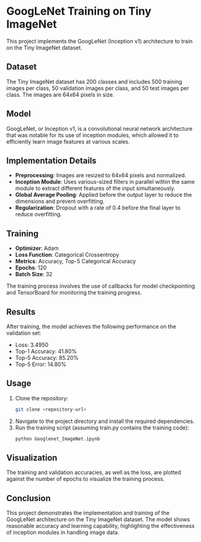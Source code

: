 # GoogLeNet Training on Tiny ImageNet

This project implements the GoogLeNet (Inception v1) architecture to train on the Tiny ImageNet dataset. 

## Dataset

The Tiny ImageNet dataset has 200 classes and includes 500 training images per class, 50 validation images per class, and 50 test images per class. The images are 64x64 pixels in size.

## Model

GoogLeNet, or Inception v1, is a convolutional neural network architecture that was notable for its use of inception modules, which allowed it to efficiently learn image features at various scales.

## Implementation Details

- **Preprocessing**: Images are resized to 64x64 pixels and normalized.
- **Inception Module**: Uses various-sized filters in parallel within the same module to extract different features of the input simultaneously.
- **Global Average Pooling**: Applied before the output layer to reduce the dimensions and prevent overfitting.
- **Regularization**: Dropout with a rate of 0.4 before the final layer to reduce overfitting.

## Training

- **Optimizer**: Adam
- **Loss Function**: Categorical Crossentropy
- **Metrics**: Accuracy, Top-5 Categorical Accuracy
- **Epochs**: 120
- **Batch Size**: 32

The training process involves the use of callbacks for model checkpointing and TensorBoard for monitoring the training progress.

## Results

After training, the model achieves the following performance on the validation set:
- Loss: 3.4950
- Top-1 Accuracy: 41.80%
- Top-5 Accuracy: 85.20%
- Top-5 Error: 14.80%

## Usage

1. Clone the repository:
   ```bash
   git clone <repository-url>

2. Navigate to the project directory and install the required dependencies.
3. Run the training script (assuming train.py contains the training code):
   ```bash
   python Googlenet_ImageNet.ipynb
   
## Visualization
The training and validation accuracies, as well as the loss, are plotted against the number of epochs to visualize the training process.

## Conclusion
This project demonstrates the implementation and training of the GoogLeNet architecture on the Tiny ImageNet dataset. The model shows reasonable accuracy and learning capability, highlighting the effectiveness of inception modules in handling image data.
